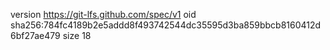 version https://git-lfs.github.com/spec/v1
oid sha256:784fc4189b2e5addd8f493742544dc35595d3ba859bbcb8160412d6bf27ae479
size 18
